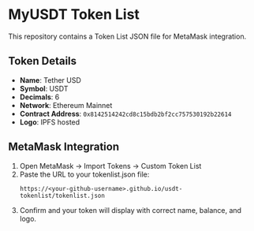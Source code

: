 # MyUSDT Token List

This repository contains a Token List JSON file for MetaMask integration.

## Token Details

- **Name**: Tether USD
- **Symbol**: USDT
- **Decimals**: 6
- **Network**: Ethereum Mainnet
- **Contract Address**: `0x8142514242cd8c15bdb2bf2cc757530192b22614`
- **Logo**: IPFS hosted

## MetaMask Integration

1. Open MetaMask → Import Tokens → Custom Token List
2. Paste the URL to your tokenlist.json file:
   ```
   https://<your-github-username>.github.io/usdt-tokenlist/tokenlist.json
   ```
3. Confirm and your token will display with correct name, balance, and logo.
